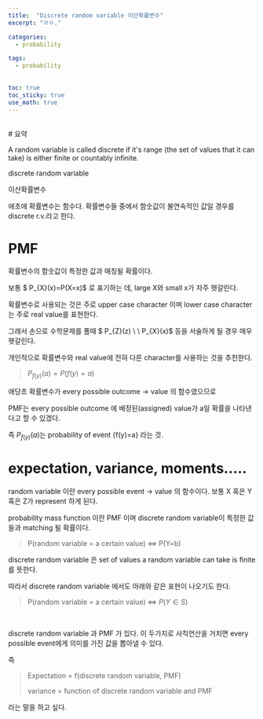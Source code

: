 ```yaml
---
title:  "Discrete random variable 이산확률변수"
excerpt: "ㄹㅇ."

categories:
  - probability

tags:
  - probability
  
  
toc: true
toc_sticky: true
use_math: true
---
```

<br>
# 요약

A random variable is called discrete if it's range (the set of values that it can take) is either finite or countably infinite.

discrete random variable

이산확률변수

애초에 확률변수는 함수다. 확률변수들 중에서 함숫값이 불연속적인 값일 경우를 discrete r.v.라고 한다.

# PMF

확률변수의 함숫값이 특정한 값과 매칭될 확률이다.

보통 $ P_{X}(x)=P(X=x)$ 로 표기하는 데, large X와 small x가 자주 헷갈린다.

확률변수로 사용되는 것은 주로 upper case character 이며 lower case character는 주로 real value를 표현한다.

그래서 손으로 수학문제를 풀때 $ P_{Z}(z) \ \ P_{X}(x)$ 등을 서술하게 될 경우 매우 헷갈린다.

개인적으로 확률변수와 real value에 전혀 다른 character를 사용하는 것을 추천한다.

> $P_{f(y)}(a)=P(f(y)=a)$

애당초 확률변수가 every possible outcome -> value 의 함수였으므로

PMF는 every possible outcome 에 배정된(assigned) value가 a일 확률을 나타낸다고 할 수 있겠다.

즉 $P_{f(y)}(a)$는 probability of event {f(y)=a} 라는 것.


# expectation, variance, moments.....

random variable 이란 every possible event -> value 의 함수이다. 보통 X 혹은 Y 혹은 Z가 represent 하게 된다.

probability mass function 이란 PMF 이며 discrete random variable이 특정한 값들과 matching 될 확률이다.

>P(random variable = a certain value) <=> P(Y=b)

discrete random variable 은 set of values a random variable can take is finite 를 뜻한다.

따라서 discrete random variable 에서도 아래와 같은 표현이 나오기도 한다.

>P(random variable = a certain value) <=> $P(Y \in S)$

<br>

discrete random variable 과 PMF 가 있다. 이 두가지로 사칙연산을 거치면 every possible event에게 의미를 가진 값을 뽑아낼 수 있다.

즉

> Expectation = f(discrete random variable, PMF)
>
> variance = function of discrete random variable and PMF

라는 말을 하고 싶다.

